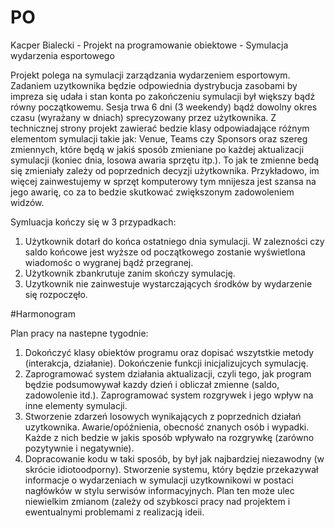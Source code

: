 # PO

Kacper Bialecki - Projekt na programowanie obiektowe - Symulacja wydarzenia esportowego

Projekt polega na symulacji zarządzania wydarzeniem esportowym. Zadaniem uzytkownika będzie odpowiednia dystrybucja zasobami by impreza się udała i stan konta po zakończeniu symulacji był większy bądź równy początkowemu. Sesja trwa 6 dni (3 weekendy) bądź dowolny okres czasu (wyrażany w dniach) sprecyzowany przez użytkownika.
Z technicznej strony projekt zawierać bedzie klasy odpowiadające różnym elementom symulacji takie jak: Venue, Teams czy Sponsors oraz szereg zmiennych, które będą w jakiś sposób zmieniane po każdej aktualizacji symulacji (koniec dnia, losowa awaria sprzętu itp.). To jak te zmienne bedą się zmieniały zależy od poprzednich decyzji użytkownika. Przykładowo, im więcej zainwestujemy w sprzęt komputerowy tym mnijesza jest szansa na jego awarię, co za to bedzie skutkować zwiększonym zadowoleniem widzów.

Symluacja kończy się w 3 przypadkach:
1. Użytkownik dotarł do końca ostatniego dnia symulacji. W zalezności czy saldo końcowe jest wyższe od początkowego zostanie wyświetlona wiadomośc o wygranej bądź przegranej.
2. Użytkownik zbankrutuje zanim skończy symulację.
3. Uzytkownik nie zainwestuje wystarczających środków by wydarzenie się rozpoczęło.

#Harmonogram

Plan pracy na nastepne tygodnie:
1. Dokończyć klasy obiektów programu oraz dopisać wszytstkie metody (interakcja, działanie). Dokończenie funkcji inicjalizujcych symulację.
2. Zaprogramować system działania aktualizacji, czyli tego, jak program będzie podsumowywał kazdy dzień i obliczał zmienne (saldo, zadowolenie itd.). Zaprogramować system rozgrywek i jego wpływ na inne elementy symulacji.
3. Stworzenie zdarzeń losowych wynikających z poprzednich działań uzytkownika. Awarie/opóźnienia, obecność znanych osób i wypadki. Każde z nich bedzie w jakis sposób wpływało na rozgrywkę (zarówno pozytywnie i negatywnie).
4. Dopracowanie kodu w taki sposób, by był jak najbardziej niezawodny (w skrócie idiotoodporny). Stworzenie systemu, który będzie przekazywał informacje o wydarzeniach w symulacji uzytkownikowi w postaci nagłówków w stylu serwisów informacyjnych. 
Plan ten może ulec niewielkim zmianom (zależy od szybkosci pracy nad projektem i ewentualnymi problemami z realizacją ideii.

